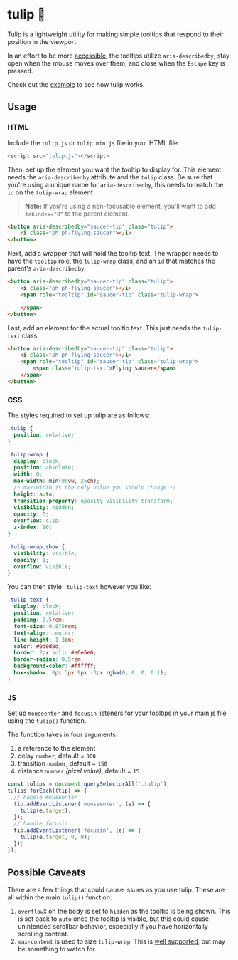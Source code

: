 # tulip :tulip:

Tulip is a lightweight utility for making simple tooltips that respond to their position in the viewport.

In an effort to be more [accessible](https://developer.mozilla.org/en-US/docs/Web/Accessibility/ARIA/Roles/tooltip_role), the tooltips utilize `aria-describedby`, stay open when the mouse moves over them, and close when the `Escape` key is pressed.

Check out the [example](#) to see how tulip works.

## Usage

### HTML

Include the `tulip.js` or `tulip.min.js` file in your HTML file.

```javascript
<script src="tulip.js"></script>
```

Then, set up the element you want the tooltip to display for. This element needs the `aria-describedby` attribute and the `tulip` class. Be sure that you're using a unique name for `aria-describedby`, this needs to match the `id` on the `tulip-wrap` element.

> **Note:** If you're using a non-focusable element, you'll want to add `tabindex="0"` to the parent element.

```html
<button aria-describedby="saucer-tip" class="tulip">
    <i class="ph ph-flying-saucer"></i>
</button>
```

Next, add a wrapper that will hold the tooltip text. The wrapper needs to have the `tooltip` role, the `tulip-wrap` class, and an `id` that matches the parent's `aria-describedby`.

```html
<button aria-describedby="saucer-tip" class="tulip">
    <i class="ph ph-flying-saucer"></i>
    <span role="tooltip" id="saucer-tip" class="tulip-wrap">

    </span>
</button>
```

Last, add an element for the actual tooltip text. This just needs the `tulip-text` class.

```html
<button aria-describedby="saucer-tip" class="tulip">
    <i class="ph ph-flying-saucer"></i>
    <span role="tooltip" id="saucer-tip" class="tulip-wrap">
        <span class="tulip-text">Flying saucer</span>
    </span>
</button>
```

### CSS

The styles required to set up tulip are as follows:

```css
.tulip {
  position: relative;
}

.tulip-wrap {
  display: block;
  position: absolute;
  width: 0;
  max-width: min(90vw, 25ch);
  /* max-width is the only value you should change */
  height: auto;
  transition-property: opacity visibility transform;
  visibility: hidden;
  opacity: 0;
  overflow: clip;
  z-index: 10;
}

.tulip-wrap.show {
  visibility: visible;
  opacity: 1;
  overflow: visible;
}
```

You can then style `.tulip-text` however you like:

```css
.tulip-text {
  display: block;
  position: relative;
  padding: 0.5rem;
  font-size: 0.875rem;
  text-align: center;
  line-height: 1.3em;
  color: #0d0d0d;
  border: 2px solid #e6e6e6;
  border-radius: 0.5rem;
  background-color: #ffffff;
  box-shadow: 0px 3px 9px -3px rgba(0, 0, 0, 0.1);
}
```

### JS

Set up `mouseenter` and `focusin` listeners for your tooltips in your main js file using the `tulip()` function.

The function takes in four arguments:
1. a reference to the element
2. delay `number`, default = `300`
3. transition `number`, default = `150`
4. distance `number` *(pixel value)*, default = `15`

```javascript
const tulips = document.querySelectorAll('.tulip');
tulips.forEach((tip) => {
  // handle mouseenter
  tip.addEventListener('mouseenter', (e) => {
    tulip(e.target);
  });
  // handle focusin
  tip.addEventListener('focusin', (e) => {
    tulip(e.target, 0, 0);
  });
});
```

## Possible Caveats

There are a few things that could cause issues as you use tulip. These are all within the main `tulip()` function:
1. `overflowX` on the body is set to `hidden` as the tooltip is being shown. This is set back to `auto` once the tooltip is visible, but this could cause unintended scrollbar behavior, especially if you have horizontally scrolling content.
2. `max-content` is used to size `tulip-wrap`. This is [well supported](https://caniuse.com/mdn-css_properties_width_max-content), but may be something to watch for.